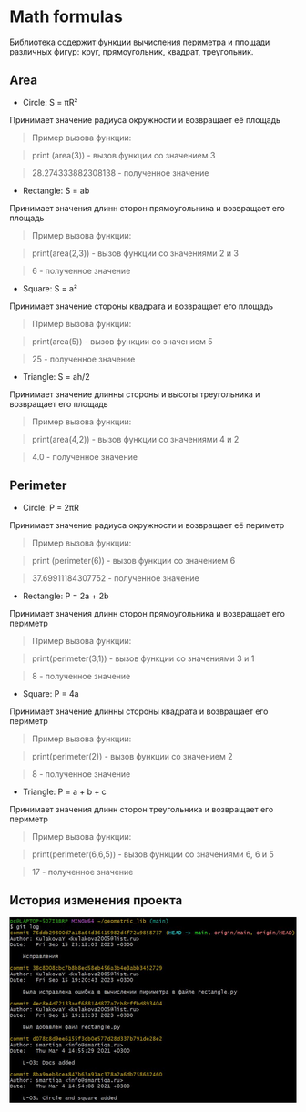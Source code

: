 # Math formulas
Библиотека содержит функции вычисления периметра и площади различных фигур: круг, прямоугольник, квадрат, треугольник.
## Area
- Circle: S = πR²
  
Принимает значение радиуса окружности и возвращает её площадь
>Пример вызова функции:

>print (area(3)) - вызов функции со значением 3

>28.274333882308138 - полученное значение
- Rectangle: S = ab
  
Принимает значения длинн сторон прямоугольника и возвращает его площадь
>Пример вызова функции:

>print(area(2,3)) - вызов функции со значениями 2 и 3

>6 - полученное значение
- Square: S = a²
  
Принимает значение стороны квадрата и возвращает его площадь
>Пример вызова функции:

>print(area(5)) - вызов функции со значением 5

>25 - полученное значение
- Triangle: S = ah/2
  
Принимает значение длинны стороны и высоты треугольника и возвращает его площадь
>Пример вызова функции:

>print(area(4,2)) - вызов функции со значениями 4 и 2

>4.0 - полученное значение

## Perimeter
- Circle: P = 2πR
  
Принимает значение радиуса окружности и возвращает её периметр
>Пример вызова функции:

>print (perimeter(6)) - вызов функции со значением 6

>37.69911184307752 - полученное значение
- Rectangle: P = 2a + 2b
  
Принимает значения длинн сторон прямоугольника и возвращает его периметр
>Пример вызова функции:

>print(perimeter(3,1)) - вызов функции со значениями 3 и 1

>8 - полученное значение
- Square: P = 4a

Принимает значение длинны стороны квадрата и возвращает его периметр
>Пример вызова функции:

>print(perimeter(2)) - вызов функции со значением 2

>8 - полученное значение
- Triangle: P = a + b + c
  
Принимает значения длинн сторон треугольника и возвращает его периметр
>Пример вызова функции:

>print(perimeter(6,6,5)) - вызов функции со значениями 6, 6 и 5

>17 - полученное значение

## История изменения проекта 
![Скриншот с историей изменения репозитория](git.JPG)
